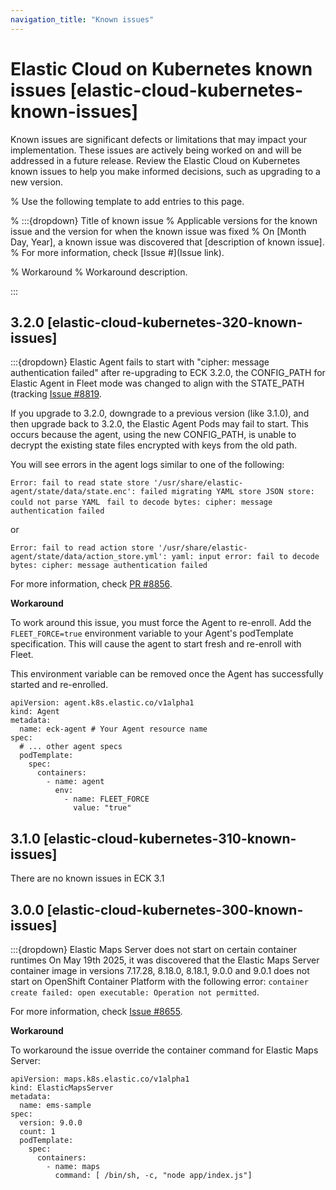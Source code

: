 ```yaml
---
navigation_title: "Known issues"
---
```


# Elastic Cloud on Kubernetes known issues [elastic-cloud-kubernetes-known-issues]

Known issues are significant defects or limitations that may impact your implementation. These issues are actively being worked on and will be addressed in a future release. Review the Elastic Cloud on Kubernetes known issues to help you make informed decisions, such as upgrading to a new version.

% Use the following template to add entries to this page.

% :::{dropdown} Title of known issue 
% Applicable versions for the known issue and the version for when the known issue was fixed % On [Month Day, Year], a known issue was discovered that [description of known issue]. 
% For more information, check [Issue #](Issue link).

% Workaround 
% Workaround description.

:::

## 3.2.0 [elastic-cloud-kubernetes-320-known-issues]

:::{dropdown} Elastic Agent fails to start with "cipher: message authentication failed" after re-upgrading to ECK 3.2.0, the CONFIG_PATH for Elastic Agent in Fleet mode was changed to align with the STATE_PATH (tracking [Issue #8819](https://github.com/elastic/cloud-on-k8s/issues/8819).

If you upgrade to 3.2.0, downgrade to a previous version (like 3.1.0), and then upgrade back to 3.2.0, the Elastic Agent Pods may fail to start. This occurs because the agent, using the new CONFIG_PATH, is unable to decrypt the existing state files encrypted with keys from the old path.

You will see errors in the agent logs similar to one of the following:

`Error: fail to read state store '/usr/share/elastic-agent/state/data/state.enc': failed migrating YAML store JSON store: could not parse YAML `
`fail to decode bytes: cipher: message authentication failed`

or

`Error: fail to read action store '/usr/share/elastic-agent/state/data/action_store.yml': yaml: input error: fail to decode bytes: cipher: message authentication failed`

For more information, check [PR #8856](https://github.com/elastic/cloud-on-k8s/pull/8856).

**Workaround**

To work around this issue, you must force the Agent to re-enroll. Add the `FLEET_FORCE=true` environment variable to your Agent's podTemplate specification. This will cause the agent to start fresh and re-enroll with Fleet.

This environment variable can be removed once the Agent has successfully started and re-enrolled.

```
apiVersion: agent.k8s.elastic.co/v1alpha1
kind: Agent
metadata:
  name: eck-agent # Your Agent resource name
spec:
  # ... other agent specs
  podTemplate:
    spec:
      containers:
        - name: agent
          env:
            - name: FLEET_FORCE
              value: "true"
```

## 3.1.0 [elastic-cloud-kubernetes-310-known-issues]

There are no known issues in ECK 3.1

## 3.0.0 [elastic-cloud-kubernetes-300-known-issues]

:::{dropdown} Elastic Maps Server does not start on certain container runtimes
On May 19th 2025, it was discovered that the Elastic Maps Server container image in versions 7.17.28, 8.18.0, 8.18.1, 9.0.0 and 9.0.1 does not start on OpenShift Container Platform with the following error: `container create failed: open executable: Operation not permitted`.

For more information, check [Issue #8655](https://github.com/elastic/cloud-on-k8s/issues/8655).

**Workaround**

To workaround the issue override the container command for Elastic Maps Server: 

```
apiVersion: maps.k8s.elastic.co/v1alpha1
kind: ElasticMapsServer
metadata:
  name: ems-sample
spec:
  version: 9.0.0
  count: 1
  podTemplate:
    spec:
      containers:
        - name: maps
          command: [ /bin/sh, -c, "node app/index.js"]
```